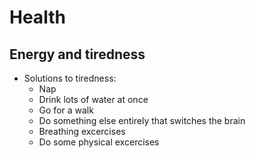 # Health

## Energy and tiredness
- Solutions to tiredness:
    - Nap
    - Drink lots of water at once
    - Go for a walk
    - Do something else entirely that switches the brain
    - Breathing excercises
    - Do some physical excercises 
